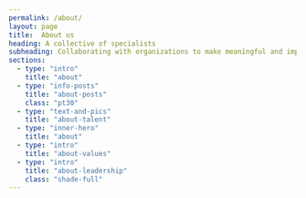 ```yaml
---
permalink: /about/
layout: page
title:  About us
heading: A collective of specialists
subheading: Collaborating with organizations to make meaningful and impactful change.
sections:
  - type: "intro"
    title: "about"
  - type: "info-posts"
    title: "about-posts"
    class: "pt30"
  - type: "text-and-pics"
    title: "about-talent"
  - type: "inner-hero"
    title: "about"
  - type: "intro"
    title: "about-values"
  - type: "intro"
    title: "about-leadership"
    class: "shade-full"
---
```

